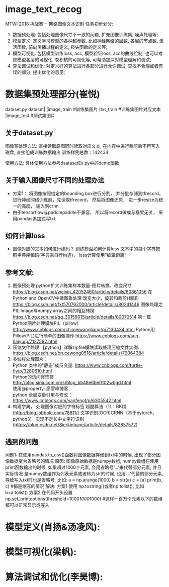 # image_text_recog
MTWI 2018 挑战赛一 网络图像文本识别
任务初步划分:
1. 数据预处理: 包括处理图像尺寸不一致的问题, 扩充图像训练集, 噪声处理等;
2. 模型定义: 定义学习模型的各种超参数, 比如神经网络的层数, 各层的节点数, 激活函数, 前向传播过程的定义, 损失函数的定义等;
3. 模型可视化: 包括模型训练loss, acc, 模型验证loss, acc的曲线绘制; 也可以考虑模型各层的可视化, 卷积核的可视化等, 可帮助加深对模型理解和调试;
4. 算法调试和优化: 对定义好的算法进行各部分进行允许调试, 查找不合理或者有误的部分, 提出优化的意见;

# 数据集预处理部分(崔悦)
dataset.py
dataset|
        |image_train        #训练集图片
        |txt_train          #训练集图片对应文本
        <!-- |image_train_prod   #训练集图片进行分割后结果 -->
        <!-- |txt_train_prod     #训练集文本处理后结果 -->
        |image_test         #测试集图片
## 关于dataset.py
<!-- 需要加载的模块：opencv和math
主要功能：读取image_train和txt_train中的数据集， 根据提供的坐标对图片进行裁剪， 并输出对应的图片和文本
到img_train_prod和txt_train_prod； 
使用方法：
运行前可配置开启的线程数（默认线程数同计算机CPU数量)， 配置变量g_thread_count， 建议数量不超过cpu数量2倍
在终端输入：python dataset.py -->
图像预处理方法: 直接读取原图同时读取对应文本, 在内存中进行裁剪后不再写入磁盘, 直接组成训练数据输出
训练样例总数：142434

使用方法:
具体使用方法参考dsatasetEx.py中的demo函数

## 关于输入图像尺寸不同的处理办法
- 方案1： 将图像按照给定的bounding box进行分割， 并分批存储到tfrecord，  
进行神经网络训练前，先读取tfrecord， 然后将图像还原， 进一步resize为统一的高度， 输入到crnn 
- 由于tensorflow与paddlepaddle不兼容， 所以将record做成与框架无关， 采用pandas追加式写txt

## 如何计算loss
- 图像对应的文本如何进行编码？ 训练模型如何计算loss
文本中的每个字符按照字典序编码(字典需自行构造)， loss计算使用”编辑距离“

## 参考文献:  
1. 图像预处理
  python扩大训练集样本数量-图片转换、改变尺寸 https://blog.csdn.net/weixin_42052460/article/details/80861056 
  在Python and OpenCV中做图象处理:改变大小，旋转和裁剪(翻译)  https://blog.csdn.net/fxt570762000/article/details/80241446 
  图像处理之PIL.Image与numpy.array之间的相互转换 https://blog.csdn.net/qq_30159015/article/details/80070514
  第一篇 Python图片处理模块PIL（pillow） http://www.cnblogs.com/chimeiwangliang/p/7130434.html
  Python用Pillow(PIL)进行简单的图像操作 https://www.cnblogs.com/sun-haiyu/p/7127582.html
2. 压缩文件处理
  【python】详解zipfile模块读取处理压缩文件实例: https://blog.csdn.net/brucewong0516/article/details/79064384  
3. 多线程处理图片：  
    Python 类中的"静态"成员变量: https://www.cnblogs.com/turtle-fly/p/3280610.html  
    Python的访问修饰符： http://blog.sina.com.cn/s/blog_bb48e6be0102wbgd.html  
    使用@property: 廖雪峰博客  
    python 全局变量引用与修改： https://www.cnblogs.com/yanfengt/p/6305542.html  
4. 构建字典， 处理图像对应的字符标签
  超酷算法（1）：BK树(http://blog.jobbole.com/78811/)
  文字识别(OCR)CRNN（基于pytorch、python3） 实现不定长中文字符识别(https://blog.csdn.net/Sierkinhane/article/details/82857572)
## 遇到的问题
问题1: 在使用pandas.to_csv()函数将图像数据存储到txt中的时候, 出现了部分图像数据变为省略号的情况
原因: 图像原始数据是numpy数组, numpy数组在使用print函数输出的时候, 如果超过1000个元素, 会用省略号'...'来代替部分元素; 并且实际情况
是numpy数组作为列表元素或者转为str的时候, 也用'...'代替的部分元素, 导致写入txt时也是省略号.
比如: 
    a = np.arange(1000)
    b = str(a) 
    c = [a]
    print(b, c)     #都是缩写的情况
解决: 方案1 使用 np.tostring()或者np.tolist(), 比如 b=a.tolist()
方案2 在代码开头设置 np.set_printoptions(threshold=1000*1000*1000) #这样一百万个元素以下的数组都可以正常显示或写入
# 模型定义(肖扬&汤凌风):

# 模型可视化(梁帆):

# 算法调试和优化(李昊博):






